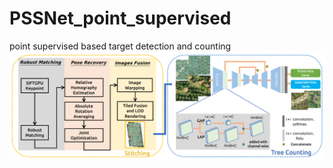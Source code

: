 # PSSNet_point_supervised
point supervised based target detection and counting
![image](./images/flowchart.png)
